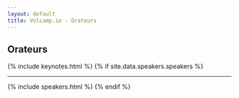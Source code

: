 ```yaml
---
layout: default
title: Volcamp.io - Orateurs
---
```


<section class="titlezone">
    <div>
    <h2>Orateurs</h2>
    </div>
</section>
{% include keynotes.html %}
{% if site.data.speakers.speakers %}
<hr/>
{% include speakers.html %}
{% endif %}
